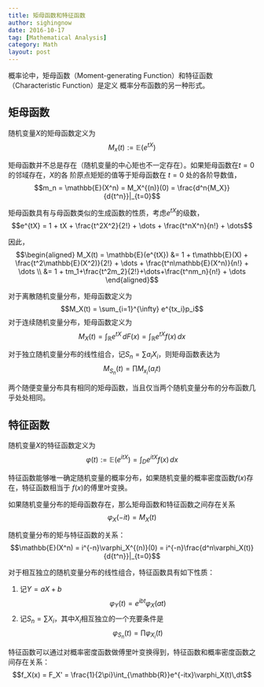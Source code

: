 ```yaml
---
title: 矩母函数和特征函数
author: sighingnow
date: 2016-10-17
tag: [Mathematical Analysis]
category: Math
layout: post
---
```


概率论中，矩母函数（Moment-generating Function）和特征函数（Characteristic Function）是定义
概率分布函数的另一种形式。

<!--more-->

矩母函数
--------

随机变量$X$的矩母函数定义为
$$M_x(t) := \mathbb{E}(e^{tX})$$

矩母函数并不总是存在（随机变量的中心矩也不一定存在）。如果矩母函数在$t=0$的邻域存在，$X$的各
阶原点矩矩的值等于矩母函数在 $t=0$ 处的各阶导数值，
$$m_n = \mathbb{E}(X^n) = M_X^{(n)}(0) = \frac{d^n{M_X}}{d{t^n}}|_{t=0}$$

矩母函数具有与母函数类似的生成函数的性质，考虑$e^{tX}$的级数，
$$e^{tX} = 1 + tX + \frac{t^2X^2}{2!} + \dots + \frac{t^nX^n}{n!} + \dots$$

因此，
$$\begin{aligned}
M_X(t) = \mathbb{E}(e^{tX}) &= 1 + t\mathbb{E}(X) + \frac{t^2\mathbb{E}(X^2)}{2!} + \dots + \frac{t^n\mathbb{E}(X^n)}{n!} + \dots \\
                            &= 1 + tm_1+\frac{t^2m_2}{2!}+\dots+\frac{t^nm_n}{n!} + \dots
\end{aligned}$$

对于离散随机变量分布，矩母函数定义为
$$M_X(t) = \sum_{i=1}^{\infty} e^{tx_i}p_i$$
对于连续随机变量分布，矩母函数定义为
$$M_X(t) = \int_{\mathbb{R}} e^{tX}\,d{F(x)} = \int_{\mathbb{R}} e^{tX}f(x)\,dx$$

对于独立随机变量分布的线性组合，记$S_n = \sum a_i X_i$，则矩母函数表达为
$$M_{S_n}(t) = \prod M_{x_i}(a_i t)$$

两个随便变量分布具有相同的矩母函数，当且仅当两个随机变量分布的分布函数几乎处处相同。

特征函数
--------

随机变量$X$的特征函数定义为
$$ \varphi(t) := \mathbb{E}(e^{itX}) = \int_{D} e^{itX}f(x)\,dx $$

特征函数能够唯一确定随机变量的概率分布，如果随机变量的概率密度函数$f(x)$存在，特征函数相当于
$f(x)$的傅里叶变换。

如果随机变量分布的矩母函数存在，那么矩母函数和特征函数之间存在关系
$$\varphi_X(-it) = M_X(t)$$

随机变量分布的矩与特征函数的关系：
$$\mathbb{E}(X^n) = i^{-n}\varphi_X^{(n)}(0) = i^{-n}\frac{d^n\varphi_X(t)}{d{t^n}}|_{t=0}$$

对于相互独立的随机变量分布的线性组合，特征函数具有如下性质：

1. 记$Y = aX + b$
   $$\varphi_Y(t) = e^{ibt}\varphi_X(at)$$
2. 记$S_n = \sum X_i$，其中$X_i$相互独立的一个充要条件是
   $$\varphi_{S_n}(t) = \prod \varphi_{X_i}(t)$$

特征函数可以通过对概率密度函数做傅里叶变换得到，特征函数和概率密度函数之间存在关系：
$$f_X(x) = F_X' = \frac{1}{2\pi}\int_{\mathbb{R}}e^{-itx}\varphi_X(t)\,dt$$